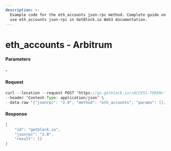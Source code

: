 ```yaml
---
description: >-
  Example code for the eth_accounts json-rpc method. Сomplete guide on how to
  use eth_accounts json-rpc in GetBlock.io Web3 documentation.
---
```


# eth\_accounts - Arbitrum

#### Parameters

\-

#### Request

```java
curl --location --request POST 'https://go.getblock.io/<ACCESS-TOKEN>' \
--header 'Content-Type: application/json' \
--data-raw '{"jsonrpc": "2.0", "method": "eth_accounts", "params": [], "id": "getblock.io"}'

```

#### Response

```java
{
    "id": "getblock.io",
    "jsonrpc": "2.0",
    "result": []
}
```

